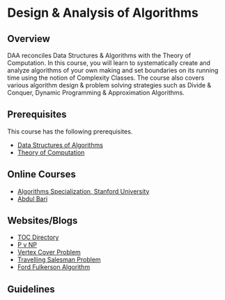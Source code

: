 # Design & Analysis of Algorithms

## Overview
DAA reconciles Data Structures & Algorithms with the Theory of Computation. In this course, you will learn to systematically create and  analyze algorithms of your own making and set boundaries on its running time using the notion of Complexity Classes. The course also covers various algorithm design & problem solving strategies such as Divide & Conquer, Dynamic Programming & Approximation Algorithms. 

## Prerequisites
This course has the following prerequisites.
* [Data Structures of Algorithms](../CSF211)
* [Theory of Computation](../CSF351)

## Online Courses
* [Algorithms Specialization, Stanford University](https://www.coursera.org/specializations/algorithms)
* [Abdul Bari](https://www.youtube.com/watch?v=0IAPZzGSbME&list=PLDN4rrl48XKpZkf03iYFl-O29szjTrs_O)

## Websites/Blogs
* [TOC Directory](http://www.krchowdhary.com/toc/)
* [P v NP](https://brilliant.org/wiki/p-versus-np/)
* [Vertex Cover Problem](https://brilliant.org/wiki/vertex-cover/)
* [Travelling Salesman Problem](https://brilliant.org/wiki/traveling-salesperson-problem/)
* [Ford Fulkerson Algorithm](https://brilliant.org/wiki/ford-fulkerson-algorithm/)

## Guidelines


